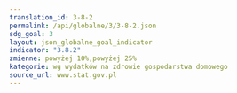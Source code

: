 ```yaml
---
translation_id: 3-8-2
permalink: /api/globalne/3/3-8-2.json
sdg_goal: 3
layout: json_globalne_goal_indicator
indicator: "3.8.2"
zmienne: powyżej 10%,powyżej 25%
kategorie: wg wydatków na zdrowie gospodarstwa domowego
source_url: www.stat.gov.pl
---
```


